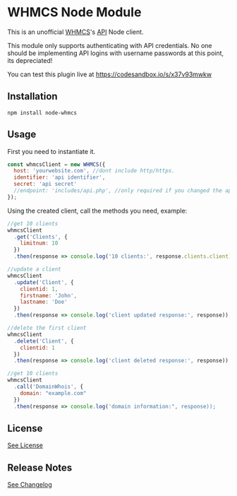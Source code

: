 # WHMCS Node Module

This is an unofficial [WHMCS](https://whmcs.com)'s [API](https://developers.whmcs.com/api/) Node client.

This module only supports authenticating with API credentials. No one should be implementing API logins with username passwords at this point, its depreciated!

You can test this plugin live at https://codesandbox.io/s/x37v93mwkw

## Installation

```
npm install node-whmcs
```

## Usage

First you need to instantiate it.

```javascript
const whmcsClient = new WHMCS({
  host: 'yourwebsite.com', //dont include http/https.
  identifier: 'api identifier',
  secret: 'api secret'
  //endpoint: 'includes/api.php', //only required if you changed the api.php location
});
```

Using the created client, call the methods you need, example:

```javascript
//get 10 clients
whmcsClient
  .get('Clients', {
    limitnum: 10
  })
  .then(response => console.log('10 clients:', response.clients.client));

//update a client
whmcsClient
  .update('Client', {
    clientid: 1,
    firstname: 'John',
    lastname: 'Doe'
  })
  .then(response => console.log('client updated response:', response));

//delete the first client
whmcsClient
  .delete('Client', {
    clientid: 1
  })
  .then(response => console.log('client deleted response:', response));

//get 10 clients
whmcsClient
  .call('DomainWhois', {
    domain: "example.com"
  })
  .then(response => console.log('domain information:", response));
```

## License

[See License](https://github.com/maddog986/node-whmcs/blob/master/LICENSE)

## Release Notes

[See Changelog](https://github.com/maddog986/node-whmcs/blob/master/CHANGELOG.md)
